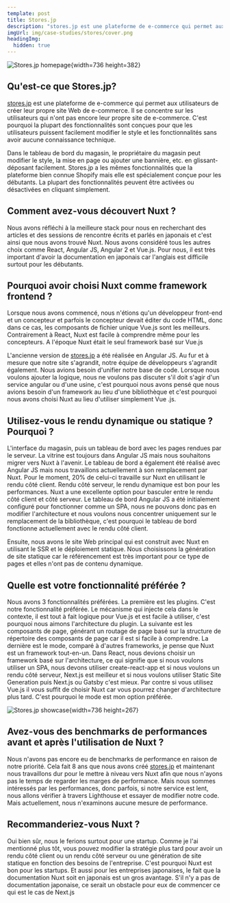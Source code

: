```yaml
---
template: post
title: Stores.jp
description: "stores.jp est une plateforme de e-commerce qui permet aux utilisateurs de créer leur propre site Web de e-commerce. Il se concentre sur les utilisateurs qui n'ont pas encore leur propre site de e-commerce. C'est pourquoi la plupart des fonctionnalités sont conçues pour que les utilisateurs puissent facilement modifier le style et les fonctionnalités sans avoir aucune connaissance technique."
imgUrl: img/case-studies/stores/cover.png
headingImg:
  hidden: true
---
```


![Stores.jp homepage](img/case-studies/stores/main.png){width=736 height=382}

## Qu'est-ce que Stores.jp?

[stores.jp](http://stores.jp) est une plateforme de e-commerce qui permet aux utilisateurs de créer leur propre site Web de e-commerce. Il se concentre sur les utilisateurs qui n'ont pas encore leur propre site de e-commerce. C'est pourquoi la plupart des fonctionnalités sont conçues pour que les utilisateurs puissent facilement modifier le style et les fonctionnalités sans avoir aucune connaissance technique.

Dans le tableau de bord du magasin, le propriétaire du magasin peut modifier le style, la mise en page ou ajouter une bannière, etc. en glissant-déposant facilement. Stores.jp a les mêmes fonctionnalités que la plateforme bien connue Shopify mais elle est spécialement conçue pour les débutants. La plupart des fonctionnalités peuvent être activées ou désactivées en cliquant simplement.

## Comment avez-vous découvert Nuxt ?

Nous avons réfléchi à la meilleure stack pour nous en recherchant des articles et des sessions de rencontre écrits et parlés en japonais et c'est ainsi que nous avons trouvé Nuxt. Nous avons considéré tous les autres choix comme React, Angular JS, Angular 2 et Vue.js. Pour nous, il est très important d'avoir la documentation en japonais car l'anglais est difficile surtout pour les débutants.

## Pourquoi avoir choisi Nuxt comme framework frontend ?

Lorsque nous avons commencé, nous n'étions qu'un développeur front-end et un concepteur et parfois le concepteur devait éditer du code HTML, donc dans ce cas, les composants de fichier unique Vue.js sont les meilleurs. Contrairement à React, Nuxt est facile à comprendre même pour les concepteurs. A l'époque Nuxt était le seul framework basé sur Vue.js

L'ancienne version de [stores.jp](http://stores.jp) a été réalisée en Angular JS. Au fur et à mesure que notre site s'agrandit, notre équipe de développeurs s'agrandit également. Nous avions besoin d'unifier notre base de code. Lorsque nous voulons ajouter la logique, nous ne voulons pas discuter s'il doit s'agir d'un service angular ou d'une usine, c'est pourquoi nous avons pensé que nous avions besoin d'un framework au lieu d'une bibliothèque et c'est pourquoi nous avons choisi Nuxt au lieu d'utiliser simplement Vue .js.


## Utilisez-vous le rendu dynamique ou statique ? Pourquoi ?

L'interface du magasin, puis un tableau de bord avec les pages rendues par le serveur. La vitrine est toujours dans Angular JS mais nous souhaitons migrer vers Nuxt à l'avenir. Le tableau de bord a également été réalisé avec Angular JS mais nous travaillons actuellement à son remplacement par Nuxt. Pour le moment, 20% de celui-ci travaille sur Nuxt en utilisant le rendu côté client. Rendu côté serveur, le rendu dynamique est bon pour les performances. Nuxt a une excellente option pour basculer entre le rendu côté client et côté serveur. Le tableau de bord Angular JS a été initialement configuré pour fonctionner comme un SPA, nous ne pouvons donc pas en modifier l'architecture et nous voulons nous concentrer uniquement sur le remplacement de la bibliothèque, c'est pourquoi le tableau de bord fonctionne actuellement avec le rendu côté client.

Ensuite, nous avons le site Web principal qui est construit avec Nuxt en utilisant le SSR et le déploiement statique. Nous choisissons la génération de site statique car le référencement est très important pour ce type de pages et elles n'ont pas de contenu dynamique.

## Quelle est votre fonctionnalité préférée ?

Nous avons 3 fonctionnalités préférées. La première est les plugins. C'est notre fonctionnalité préférée. Le mécanisme qui injecte cela dans le contexte, il est tout à fait logique pour Vue.js et est facile à utiliser, c'est pourquoi nous aimons l'architecture du plugin. La suivante est les composants de page, générant un routage de page basé sur la structure de répertoire des composants de page car il est si facile à comprendre. La dernière est le mode, comparé à d'autres frameworks, je pense que Nuxt est un framework tout-en-un. Dans React, nous devions choisir un framework basé sur l'architecture, ce qui signifie que si nous voulons utiliser un SPA, nous devons utiliser create-react-app et si nous voulons un rendu côté serveur, Next.js est meilleur et si nous voulons utiliser Static Site Generation puis Next.js ou Gatsby c'est mieux. Par contre si vous utilisez Vue.js il vous suffit de choisir Nuxt car vous pourrez changer d'architecture plus tard. C'est pourquoi le mode est mon option préférée.

![Stores.jp showcase](img/case-studies/stores/1.png){width=736 height=267}

## Avez-vous des benchmarks de performances avant et après l'utilisation de Nuxt ?

Nous n'avons pas encore eu de benchmarks de performance en raison de notre priorité. Cela fait 8 ans que nous avons créé [stores.jp](http://stores.jp) et maintenant nous travaillons dur pour le mettre à niveau vers Nuxt afin que nous n'ayons pas le temps de regarder les marges de performance. Mais nous sommes intéressés par les performances, donc parfois, si notre service est lent, nous allons vérifier à travers Lighthouse et essayer de modifier notre code. Mais actuellement, nous n'examinons aucune mesure de performance.

## Recommanderiez-vous Nuxt ?

Oui bien sûr, nous le ferions surtout pour une startup. Comme je l'ai mentionné plus tôt, vous pouvez modifier la stratégie plus tard pour avoir un rendu côté client ou un rendu côté serveur ou une génération de site statique en fonction des besoins de l'entreprise. C'est pourquoi Nuxt est bon pour les startups. Et aussi pour les entreprises japonaises, le fait que la documentation Nuxt soit en japonais est un gros avantage. S'il n'y a pas de documentation japonaise, ce serait un obstacle pour eux de commencer ce qui est le cas de Next.js
